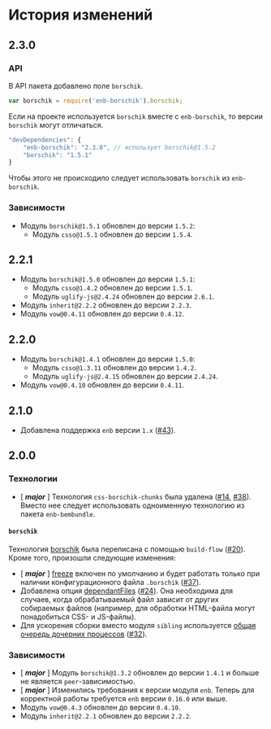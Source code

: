История изменений
=================

2.3.0
-----

### API

В API пакета добавлено поле `borschik`.

```js
var borschik = require('enb-borschik').borschik;
```

Если на проекте используется `borschik` вместе с `enb-borschik`, то версии `borschik` могут отличаться.

```js
"devDependencies": {
    "enb-borschik": "2.3.0", // использует borschik@1.5.2
    "borschik": "1.5.1"
}
```

Чтобы этого не происходило следует использовать `borschik` из `enb-borschik`.

### Зависимости

* Модуль `borschik@1.5.1` обновлен до версии `1.5.2`:
    * Модуль `csso@1.5.1` обновлен до версии `1.5.4`.

2.2.1
-----

* Модуль `borschik@1.5.0` обновлен до версии `1.5.1`:
    * Модуль `csso@1.4.2` обновлен до версии `1.5.1`.
    * Модуль `uglify-js@2.4.24` обновлен до версии `2.6.1`.
* Модуль `inherit@2.2.2` обновлен до версии `2.2.3`.
* Модуль `vow@0.4.11` обновлен до версии `0.4.12`.

2.2.0
-----

* Модуль `borschik@1.4.1` обновлен до версии `1.5.0`:
    * Модуль `csso@1.3.11` обновлен до версии `1.4.2`.
    * Модуль `uglify-js@2.4.15` обновлен до версии `2.4.24`.
* Модуль `vow@0.4.10` обновлен до версии `0.4.11`.

2.1.0
-----

* Добавлена поддержка `enb` версии `1.x` ([#43]).

2.0.0
-----

### Технологии

* [ __*major*__ ] Технология `css-borschik-chunks` была удалена ([#14], [#38]). Вместо нее следует использовать одноименную технологию из пакета `enb-bembundle`.

#### `borschik`

Технология [borschik](api.ru.md#borschik) была переписана с помощью `build-flow` ([#20]). Кроме того, произошли следующие изменения:

* [ __*major*__ ] [freeze](api.ru.md#freeze) включен по умолчанию и будет работать только при наличии конфигурационного файла `.borschik` ([#37]).
* Добавлена опция [dependantFiles](api.ru.md#dependantfiles) ([#24]). Она необходима для случаев, когда обрабатываемый файл зависит от других собираемых файлов (например, для обработки HTML-файла могут понадобиться CSS- и JS-файлы).
* Для ускорения сборки вместо модуля `sibling` используется [общая очередь дочерних процессов](https://github.com/enb-make/enb#nodegetsharedresources) ([#32]).

### Зависимости

* [ __*major*__ ] Модуль `borschik@1.3.2` обновлен до версии `1.4.1` и больше не является `peer`-зависимостью.
* [ __*major*__ ] Изменились требования к версии модуля `enb`. Теперь для корректной работы требуется `enb` версии `0.16.0` или выше.
* Модуль `vow@0.4.3` обновлен до версии `0.4.10`.
* Модуль `inherit@2.2.1` обновлен до версии `2.2.2`.

[#43]: https://github.com/enb-make/enb-borschik/pull/43
[#38]: https://github.com/enb-make/enb-borschik/issues/38
[#37]: https://github.com/enb-make/enb-borschik/issues/37
[#32]: https://github.com/enb-make/enb-borschik/pull/32
[#24]: https://github.com/enb-make/enb-borschik/issues/24
[#20]: https://github.com/enb-make/enb-borschik/issues/20
[#14]: https://github.com/enb-make/enb-borschik/issues/14
